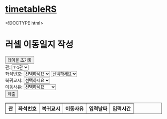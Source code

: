 <!DOCTYPE html>
<html lang="en-US">
<head>
<meta charset="UTF-8">
<meta http-equiv="X-UA-Compatible" content="IE=edge">
<meta name="viewport" content="width=device-width, initial-scale=1">
<!-- Begin Jekyll SEO tag v2.8.0 -->
<title>timetableRS</title>
<meta name="generator" content="Jekyll v3.9.3" />
<meta property="og:title" content="timetableRS" />
<meta property="og:locale" content="en_US" />
<link rel="canonical" href="https://darknesabc.github.io/darknesabc/" />
<meta property="og:url" content="https://darknesabc.github.io/darknesabc/" />
<meta property="og:site_name" content="timetableRS" />
<meta property="og:type" content="website" />
<meta name="twitter:card" content="summary" />
<meta property="twitter:title" content="timetableRS" />
<script type="application/ld+json">
{"@context":"https://schema.org","@type":"WebSite","headline":"timetableRS","name":"timetableRS","url":"/"}</script>
<!-- End Jekyll SEO tag -->
<link rel="stylesheet" href="/darknesabc/assets/css/style.css?v=e168cf9de67c87c05680e001aa3bba55edffe645">
<style>
/* Custom CSS styles */
</style>
</head>
<body>
<div class="container-lg px-3 my-5 markdown-body">
<h1><a href="https://darknesabc.github.io/darknesabc/">timetableRS</a></h1>
<p>&lt;!DOCTYPE html&gt;</p>
<html lang="ko">
<head>
<meta charset="UTF-8" />
<meta name="viewport" content="width=device-width, initial-scale=1.0" />
<title>러셀 이동일지 작성</title>
<style>
/* Custom CSS styles */
</style>
</head>
<body>
<h1>러셀 이동일지 작성</h1>
<button id="resetButton" onclick="resetTable()">테이블 초기화</button>
<form id="moveForm">
<label for="building">관:</label>
<select id="building" required="">
<option value="7-1관">7-1관</option>
</select><br />
<label for="seatNumber">좌석번호:</label>
<select id="seatNumber" required="">
<option value="">선택하세요</option>
<optgroup label="A~I">
<option value="A">A</option>
<option value="B">B</option>
<option value="C">C</option>
<option value="D">D</option>
<option value="F">F</option>
<option value="G">G</option>
<option value="H">H</option>
<option value="I">I</option>
<option value="J">J</option>
<option value="K">K</option>
<option value="L">L</option>
<option value="M">M</option>
</optgroup>
</select>
<select id="seatNumber2" required="">
<option value="">선택하세요</option>
<optgroup label="1~40">
<option value="01">01</option>
<option value="02">02</option>
<option value="03">03</option>
<!-- Add more options if needed -->
</optgroup>
</select><br />
<label for="returnTime">복귀교시:</label>
<select id="returnTime" required="">
<option value="">선택하세요</option>
<option value="1">1교시</option>
<option value="2">2교시</option>
<option value="3">3교시</option>
<!-- Add more options if needed -->
</select><br />
<label for="reason">이동사유:</label>
<select id="reason" required="">
<option value="">선택하세요</option>
<option value="지각">지각</option>
<option value="입/퇴실 미준수">입/퇴실 미준수</option>
<option value="화장실/정수기">화장실/정수기</option>
<!-- Add more options if needed -->
</select><br />
<button type="submit">제출</button>
</form>
<div id="result">
<table id="moveList" border="1">
<thead>
<tr>
<th>관</th>
<th>좌석번호</th>
<th>복귀교시</th>
<th>이동사유</th>
<th>입력날짜</th>
<th>입력시간</th>
</tr>
</thead>
<tbody>
<!-- Table body content will be dynamically added -->
</tbody>
</table>
</div>
</div>
<script>
// JavaScript code
</script>
</body>
</html>
</div>
<script src="https://cdnjs.cloudflare.com/ajax/libs/anchor-js/4.1.0/anchor.min.js" integrity="sha256-lZaRhKri35AyJSypXXs4o6OPFTbTmUoltBbDCbdzegg=" crossorigin="anonymous"></script>
<script>anchors.add();</script>
</body>
</html>
